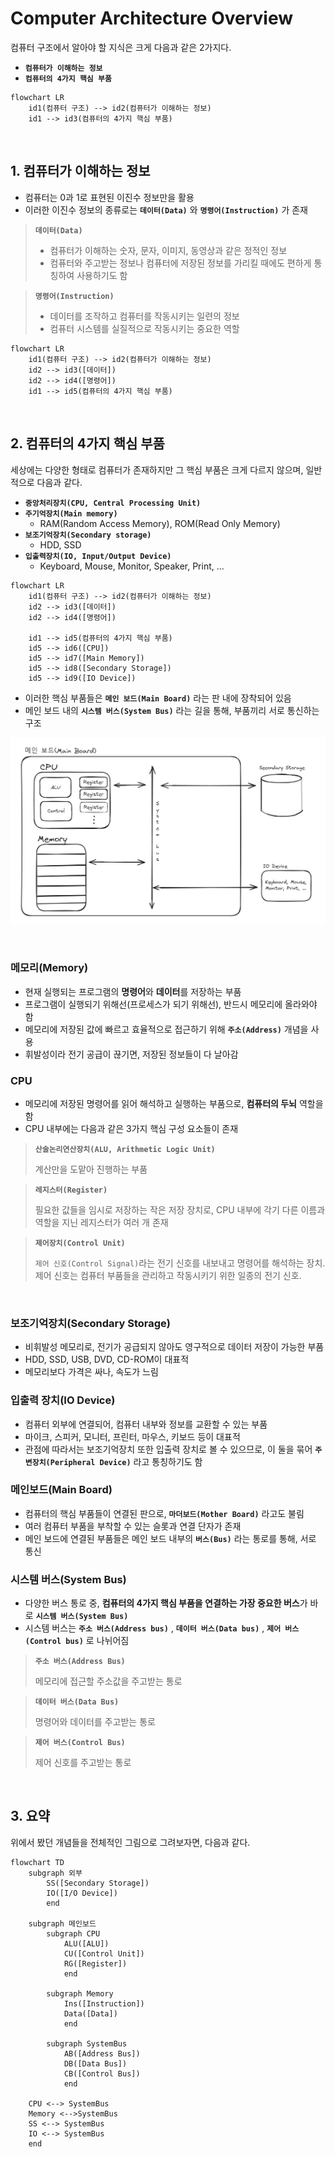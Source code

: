 # Computer Architecture Overview

컴퓨터 구조에서 알아야 할 지식은 크게 다음과 같은 2가지다.
- **`컴퓨터가 이해하는 정보`**
- **`컴퓨터의 4가지 핵심 부품`**

```mermaid
flowchart LR
	id1(컴퓨터 구조) --> id2(컴퓨터가 이해하는 정보)
	id1 --> id3(컴퓨터의 4가지 핵심 부품)
```  

<br>


## 1. 컴퓨터가 이해하는 정보

- 컴퓨터는 0과 1로 표현된 이진수 정보만을 활용
- 이러한 이진수 정보의 종류로는 **`데이터(Data)`** 와 **`명령어(Instruction)`** 가 존재  


> **`데이터(Data)`**  
> - 컴퓨터가 이해하는 숫자, 문자, 이미지, 동영상과 같은 정적인 정보  
> - 컴퓨터와 주고받는 정보나 컴퓨터에 저장된 정보를 가리킬 때에도 편하게 통칭하여 사용하기도 함  

> **`명령어(Instruction)`**  
> - 데이터를 조작하고 컴퓨터를 작동시키는 일련의 정보
> - 컴퓨터 시스템를 실질적으로 작동시키는 중요한 역할  

```mermaid
flowchart LR
	id1(컴퓨터 구조) --> id2(컴퓨터가 이해하는 정보)
	id2 --> id3([데이터])
	id2 --> id4([명령어])
	id1 --> id5(컴퓨터의 4가지 핵심 부품)
```  

<br>

## 2. 컴퓨터의 4가지 핵심 부품

세상에는 다양한 형태로 컴퓨터가 존재하지만 그 핵심 부품은 크게 다르지 않으며, 일반적으로 다음과 같다.
- **`중앙처리장치(CPU, Central Processing Unit)`**
- **`주기억장치(Main memory)`**
	- RAM(Random Access Memory), ROM(Read Only Memory)
- **`보조기억장치(Secondary storage)`**
	- HDD, SSD
- **`입출력장치(IO, Input/Output Device)`**  
	- Keyboard, Mouse, Monitor, Speaker, Print, ...

```mermaid
flowchart LR
	id1(컴퓨터 구조) --> id2(컴퓨터가 이해하는 정보)
	id2 --> id3([데이터])
	id2 --> id4([명령어])
	
	id1 --> id5(컴퓨터의 4가지 핵심 부품)
	id5 --> id6([CPU])
	id5 --> id7([Main Memory])
	id5 --> id8([Secondary Storage])
	id5 --> id9([IO Device])
```    

- 이러한 핵심 부품들은 **`메인 보드(Main Board)`** 라는 판 내에 장착되어 있음
- 메인 보드 내의 **`시스템 버스(System Bus)`** 라는 길을 통해, 부품끼리 서로 통신하는 구조  

![컴퓨터구조](../../Resources/Images/컴퓨터구조%20전체%20그림.png)   

<br>

### 메모리(Memory)

- 현재 실행되는 프로그램의 **명령어**와 **데이터**를 저장하는 부품
- 프로그램이 실행되기 위해선(프로세스가 되기 위해선), 반드시 메모리에 올라와야 함
- 메모리에 저장된 값에 빠르고 효율적으로 접근하기 위해 **`주소(Address)`** 개념을 사용
- 휘발성이라 전기 공급이 끊기면, 저장된 정보들이 다 날아감

### CPU

- 메모리에 저장된 명령어를 읽어 해석하고 실행하는 부품으로, **컴퓨터의 두뇌** 역할을 함
- CPU 내부에는 다음과 같은 3가지 핵심 구성 요소들이 존재 

> **`산술논리연산장치(ALU, Arithmetic Logic Unit)`**  
> 
> 계산만을 도맡아 진행하는 부품  

> **`레지스터(Register)`**  
> 
>  필요한 값들을 임시로 저장하는 작은 저장 장치로, CPU 내부에 각기 다른 이름과 역할을 지닌 레지스터가 여러 개 존재  

> **`제어장치(Control Unit)`**  
> 
> `제어 신호(Control Signal)`라는 전기 신호를 내보내고 명령어를 해석하는 장치.  
> 제어 신호는 컴퓨터 부품들을 관리하고 작동시키기 위한 일종의 전기 신호.  

<br>

### 보조기억장치(Secondary Storage)

- 비휘발성 메모리로, 전기가 공급되지 않아도 영구적으로 데이터 저장이 가능한 부품
- HDD, SSD, USB, DVD, CD-ROM이 대표적
- 메모리보다 가격은 싸나, 속도가 느림

### 입출력 장치(IO Device)

- 컴퓨터 외부에 연결되어, 컴퓨터 내부와 정보를 교환할 수 있는 부품
- 마이크, 스피커, 모니터, 프린터, 마우스, 키보드 등이 대표적
- 관점에 따라서는 보조기억장치 또한 입출력 장치로 볼 수 있으므로, 이 둘을 묶어 **`주변장치(Peripheral Device)`** 라고 통칭하기도 함

### 메인보드(Main Board)

- 컴퓨터의 핵심 부품들이 연결된 판으로, **`마더보드(Mother Board)`** 라고도 불림
- 여러 컴퓨터 부품을 부착할 수 있는 슬롯과 연결 단자가 존재
- 메인 보드에 연결된 부품들은 메인 보드 내부의 **`버스(Bus)`** 라는 통로를 통해, 서로 통신

### 시스템 버스(System Bus)

- 다양한 버스 통로 중, **컴퓨터의 4가지 핵심 부품을 연결하는 가장 중요한 버스**가 바로 **`시스템 버스(System Bus)`**
- 시스템 버스는 **`주소 버스(Address bus)`** , **`데이터 버스(Data bus)`** , **`제어 버스(Control bus)`** 로 나뉘어짐

> **`주소 버스(Address Bus)`**  
> 
> 메모리에 접근할 주소값을 주고받는 통로  

> **`데이터 버스(Data Bus)`**  
> 
> 명령어와 데이터를 주고받는 통로  

> **`제어 버스(Control Bus)`**  
> 
> 제어 신호를 주고받는 통로  

<br>

## 3. 요약

위에서 봤던 개념들을 전체적인 그림으로 그려보자면, 다음과 같다.  

```mermaid
flowchart TD
	subgraph 외부
		SS([Secondary Storage])
		IO([I/O Device])
		end

	subgraph 메인보드
		subgraph CPU
			ALU([ALU])
			CU([Control Unit])
			RG([Register])
			end

		subgraph Memory
			Ins([Instruction])
			Data([Data])
			end

		subgraph SystemBus
			AB([Address Bus])
			DB([Data Bus])
			CB([Control Bus])
			end

	CPU <--> SystemBus
	Memory <-->SystemBus
	SS <--> SystemBus
	IO <--> SystemBus
	end
```

